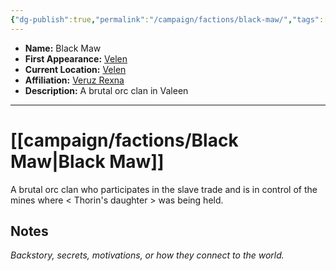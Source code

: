 ```yaml
---
{"dg-publish":true,"permalink":"/campaign/factions/black-maw/","tags":["faction"],"noteIcon":"","created":"2025-10-26T20:30:48.186-07:00","updated":"2025-10-27T22:16:13.767-07:00"}
---
```



<p><span><ul>
<li dir="auto"><strong>Name:</strong> Black Maw</li>
<li dir="auto"><strong>First Appearance:</strong> <a data-tooltip-position="top" aria-label="campaign/locations/Velen.md" data-href="campaign/locations/Velen.md" href="campaign/locations/Velen.md" class="internal-link" target="_blank" rel="noopener nofollow">Velen</a></li>
<li dir="auto"><strong>Current Location:</strong> <a data-tooltip-position="top" aria-label="campaign/locations/Velen.md" data-href="campaign/locations/Velen.md" href="campaign/locations/Velen.md" class="internal-link" target="_blank" rel="noopener nofollow">Velen</a></li>
<li dir="auto"><strong>Affiliation:</strong> <a data-tooltip-position="top" aria-label="campaign/factions/Veruz Rexna.md" data-href="campaign/factions/Veruz Rexna.md" href="campaign/factions/Veruz Rexna.md" class="internal-link" target="_blank" rel="noopener nofollow">Veruz Rexna</a></li>
<li dir="auto"><strong>Description:</strong> A brutal orc clan in Valeen</li>
</ul></span></p>

---

# [[campaign/factions/Black Maw\|Black Maw]]
A brutal orc clan who participates in the slave trade and is in control of the mines where < Thorin's daughter > was being held. 
## Notes
*Backstory, secrets, motivations, or how they connect to the world.*